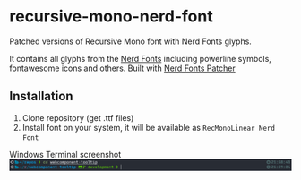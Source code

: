 # recursive-mono-nerd-font
Patched versions of Recursive Mono font with Nerd Fonts glyphs. 

It contains all glyphs from the [Nerd Fonts](https://github.com/ryanoasis/nerd-fonts) including powerline symbols, fontawesome icons and others.
Built with [Nerd Fonts Patcher](https://github.com/ryanoasis/nerd-fonts#font-patcher)

## Installation
1. Clone repository (get .ttf files)
2. Install font on your system, it will be available as `RecMonoLinear Nerd Font`

Windows Terminal screenshot
![windows terminal image windows subsystem for linux](windows-terminal.png "Windows Terminal")
